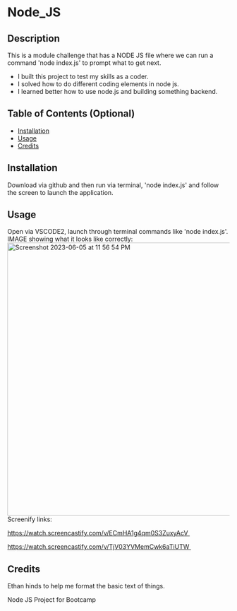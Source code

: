 # Node_JS

## Description

This is a module challenge that has a NODE JS file where we can run a command 'node index.js' to prompt what to get next. 
- I built this project to test my skills as a coder.
- I solved how to do different coding elements in node js. 
- I learned better how to use node.js and building something backend. 
## Table of Contents (Optional)


- [Installation](#installation)
- [Usage](#usage)
- [Credits](#credits)

## Installation

Download via github and then run via terminal, 'node index.js' and follow the screen to launch the application. 
## Usage
Open via VSCODE2, launch through terminal commands like 'node index.js'. 
IMAGE showing what it looks like correctly:
<img width="618" alt="Screenshot 2023-06-05 at 11 56 54 PM" src="https://github.com/eddiefriedman1774/Node_JS/assets/126469345/db12431e-c675-4d33-bef5-ca67e9aaad28">
Screenify links:

https://watch.screencastify.com/v/ECmHA1g4qm0S3ZuxyAcV 

https://watch.screencastify.com/v/TjV03YVMemCwk6aTiUTW 

## Credits

Ethan hinds to help me format the basic text of things. 


Node JS Project for Bootcamp
